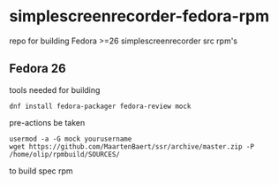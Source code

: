 # simplescreenrecorder-fedora-rpm
repo for building Fedora >=26 simplescreenrecorder src rpm's


## Fedora 26
tools needed for building
```
dnf install fedora-packager fedora-review mock

```
pre-actions be taken
```
usermod -a -G mock yourusername
wget https://github.com/MaartenBaert/ssr/archive/master.zip -P /home/olip/rpmbuild/SOURCES/
```

to build spec rpm

